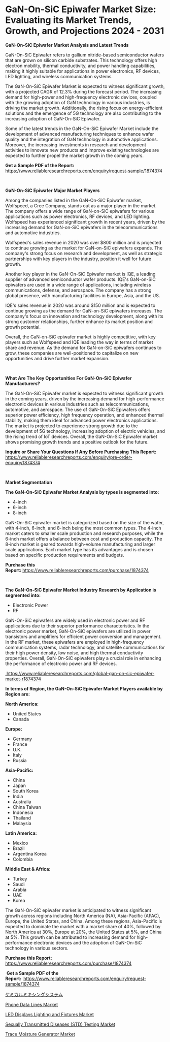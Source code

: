 <p><h1>GaN-On-SiC Epiwafer Market Size: Evaluating its Market Trends, Growth, and Projections 2024 - 2031</h1></p><p><strong>GaN-On-SiC Epiwafer Market Analysis and Latest Trends</strong></p>
<p><p>GaN-On-SiC Epiwafer refers to gallium nitride-based semiconductor wafers that are grown on silicon carbide substrates. This technology offers high electron mobility, thermal conductivity, and power handling capabilities, making it highly suitable for applications in power electronics, RF devices, LED lighting, and wireless communication systems.</p><p>The GaN-On-SiC Epiwafer Market is expected to witness significant growth, with a projected CAGR of 12.3% during the forecast period. The increasing demand for high-power and high-frequency electronic devices, coupled with the growing adoption of GaN technology in various industries, is driving the market growth. Additionally, the rising focus on energy-efficient solutions and the emergence of 5G technology are also contributing to the increasing adoption of GaN-On-SiC Epiwafer.</p><p>Some of the latest trends in the GaN-On-SiC Epiwafer Market include the development of advanced manufacturing techniques to enhance wafer quality and the integration of GaN technology in automotive applications. Moreover, the increasing investments in research and development activities to innovate new products and improve existing technologies are expected to further propel the market growth in the coming years.</p></p>
<p><strong>Get a Sample PDF of the Report:&nbsp;</strong> <a href="https://www.reliableresearchreports.com/enquiry/request-sample/1874374">https://www.reliableresearchreports.com/enquiry/request-sample/1874374</a></p>
<p>&nbsp;</p>
<p><strong>GaN-On-SiC Epiwafer Major Market Players</strong></p>
<p><p>Among the companies listed in the GaN-On-SiC Epiwafer market, Wolfspeed, a Cree Company, stands out as a major player in the market. The company offers a wide range of GaN-on-SiC epiwafers for various applications such as power electronics, RF devices, and LED lighting. Wolfspeed has experienced significant growth in recent years, driven by the increasing demand for GaN-on-SiC epiwafers in the telecommunications and automotive industries.</p><p>Wolfspeed's sales revenue in 2020 was over $800 million and is projected to continue growing as the market for GaN-on-SiC epiwafers expands. The company's strong focus on research and development, as well as strategic partnerships with key players in the industry, position it well for future growth.</p><p>Another key player in the GaN-On-SiC Epiwafer market is IQE, a leading supplier of advanced semiconductor wafer products. IQE's GaN-on-SiC epiwafers are used in a wide range of applications, including wireless communications, defense, and aerospace. The company has a strong global presence, with manufacturing facilities in Europe, Asia, and the US.</p><p>IQE's sales revenue in 2020 was around $150 million and is expected to continue growing as the demand for GaN-on-SiC epiwafers increases. The company's focus on innovation and technology development, along with its strong customer relationships, further enhance its market position and growth potential.</p><p>Overall, the GaN-on-SiC epiwafer market is highly competitive, with key players such as Wolfspeed and IQE leading the way in terms of market share and revenue. As the demand for GaN-on-SiC epiwafers continues to grow, these companies are well-positioned to capitalize on new opportunities and drive further market expansion.</p></p>
<p>&nbsp;</p>
<p><strong>What Are The Key Opportunities For GaN-On-SiC Epiwafer Manufacturers?</strong></p>
<p><p>The GaN-On-SiC Epiwafer market is expected to witness significant growth in the coming years, driven by the increasing demand for high-performance electronic devices in various industries such as telecommunications, automotive, and aerospace. The use of GaN-On-SiC Epiwafers offers superior power efficiency, high frequency operation, and enhanced thermal stability, making them ideal for advanced power electronics applications. The market is projected to experience strong growth due to the development of 5G technology, increasing adoption of electric vehicles, and the rising trend of IoT devices. Overall, the GaN-On-SiC Epiwafer market shows promising growth trends and a positive outlook for the future.</p></p>
<p><strong>Inquire or Share Your Questions If Any Before Purchasing This Report:</strong> <a href="https://www.reliableresearchreports.com/enquiry/pre-order-enquiry/1874374">https://www.reliableresearchreports.com/enquiry/pre-order-enquiry/1874374</a></p>
<p>&nbsp;</p>
<p><strong>Market Segmentation</strong></p>
<p><strong>The GaN-On-SiC Epiwafer Market Analysis by types is segmented into:</strong></p>
<p><ul><li>4-inch</li><li>6-inch</li><li>8-inch</li></ul></p>
<p><p>GaN-On-SiC epiwafer market is categorized based on the size of the wafer, with 4-inch, 6-inch, and 8-inch being the most common types. The 4-inch market caters to smaller scale production and research purposes, while the 6-inch market offers a balance between cost and production capacity. The 8-inch market is geared towards high-volume manufacturing and larger scale applications. Each market type has its advantages and is chosen based on specific production requirements and budgets.</p></p>
<p><strong>Purchase this Report:&nbsp;</strong><a href="https://www.reliableresearchreports.com/purchase/1874374">https://www.reliableresearchreports.com/purchase/1874374</a></p>
<p>&nbsp;</p>
<p><strong>The GaN-On-SiC Epiwafer Market Industry Research by Application is segmented into:</strong></p>
<p><ul><li>Electronic Power</li><li>RF</li></ul></p>
<p><p>GaN-On-SiC epiwafers are widely used in electronic power and RF applications due to their superior performance characteristics. In the electronic power market, GaN-On-SiC epiwafers are utilized in power transistors and amplifiers for efficient power conversion and management. In the RF market, these epiwafers are employed in high-frequency communication systems, radar technology, and satellite communications for their high power density, low noise, and high thermal conductivity properties. Overall, GaN-On-SiC epiwafers play a crucial role in enhancing the performance of electronic power and RF devices.</p></p>
<p><a href="https://www.reliableresearchreports.com/global-gan-on-sic-epiwafer-market-r1874374">&nbsp;https://www.reliableresearchreports.com/global-gan-on-sic-epiwafer-market-r1874374</a></p>
<p><strong>In terms of Region, the GaN-On-SiC Epiwafer Market Players available by Region are:</strong></p>
<p>
    <p> <strong> North America: </strong>
        <ul>
            <li>United States</li>
            <li>Canada</li>
        </ul>
        </p> 
    <p> <strong> Europe: </strong>
        <ul>
            <li>Germany</li>
            <li>France</li>
            <li>U.K.</li>
            <li>Italy</li>
            <li>Russia</li>
        </ul>
        </p> 
    <p> <strong> Asia-Pacific: </strong>
        <ul>
            <li>China</li>
            <li>Japan</li>
            <li>South Korea</li>
            <li>India</li>
            <li>Australia</li>
            <li>China Taiwan</li>
            <li>Indonesia</li>
            <li>Thailand</li>
            <li>Malaysia</li>
        </ul>
        </p> 
    <p> <strong> Latin America: </strong>
        <ul>
            <li>Mexico</li>
            <li>Brazil</li>
            <li>Argentina Korea</li>
            <li>Colombia</li>
        </ul>
        </p> 
    <p> <strong> Middle East & Africa: </strong>
        <ul>
            <li>Turkey</li>
            <li>Saudi</li>
            <li>Arabia</li>
            <li>UAE</li>
            <li>Korea</li>
        </ul>
    </p>
    </p>
<p><p>The GaN-On-SiC epiwafer market is anticipated to witness significant growth across regions including North America (NA), Asia-Pacific (APAC), Europe, the United States, and China. Among these regions, Asia-Pacific is expected to dominate the market with a market share of 40%, followed by North America at 30%, Europe at 20%, the United States at 5%, and China at 5%. This growth can be attributed to increasing demand for high-performance electronic devices and the adoption of GaN-On-SiC technology in various sectors.</p></p>
<p><strong>Purchase this Report: </strong><a href="https://www.reliableresearchreports.com/purchase/1874374">https://www.reliableresearchreports.com/purchase/1874374</a></p>
<p>&nbsp;<strong>Get a Sample PDF of the Report:&nbsp;&nbsp;</strong><a href="https://www.reliableresearchreports.com/enquiry/request-sample/1874374">https://www.reliableresearchreports.com/enquiry/request-sample/1874374</a></p>
<p><strong></strong></p>
<p><p><a href="https://medium.com/@skylarreilly36/%E3%82%B0%E3%83%AD%E3%83%BC%E3%83%90%E3%83%AB%E5%8C%96%E5%AD%A6%E6%B7%B7%E5%90%88%E3%82%B7%E3%82%B9%E3%83%86%E3%83%A0%E5%B8%82%E5%A0%B4%E3%81%AE%E8%A6%8F%E6%A8%A1%E3%81%AF-%E6%A5%AD%E7%95%8C%E3%81%AE%E4%BA%88%E6%B8%AC%E3%81%AB%E3%82%88%E3%82%8B%E3%81%A82024%E5%B9%B4%E3%81%8B%E3%82%892031%E5%B9%B4%E3%81%BE%E3%81%A7%E3%81%AB11-2-%E3%81%AE%E5%B9%B4%E9%96%93%E6%88%90%E9%95%B7%E7%8E%87%E3%82%92%E7%B5%8C%E9%A8%93%E3%81%99%E3%82%8B%E3%81%A8%E4%BA%88%E6%83%B3%E3%81%95%E3%82%8C%E3%81%A6%E3%81%84%E3%81%BE%E3%81%99-9a9a8597e81a">ケミカルミキシングシステム</a></p><p><a href="https://github.com/StackRhonda/Market-Research-Report-List-1/blob/main/phone-data-lines-market.md">Phone Data Lines Market</a></p><p><a href="https://medium.com/@akshatreportprime/an-in-depth-analysis-of-the-global-led-displays-lighting-and-fixtures-market-scope-and-its-rapid-9cb97d1e202b">LED Displays Lighting and Fixtures Market</a></p><p><a href="https://www.linkedin.com/pulse/sexually-transmitted-diseases-std-testing-market-forecasts-trends-4t5cf">Sexually Transmitted Diseases (STD) Testing Market</a></p><p><a href="https://issuu.com/reportprime-2/docs/trace-moisture-generator-market-size-2030.pptx">Trace Moisture Generator Market</a></p></p>